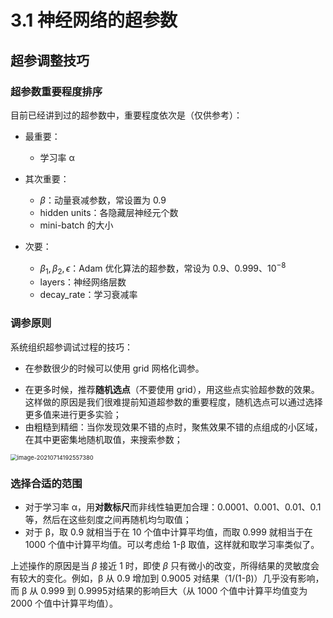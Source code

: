 # 3.1 神经网络的超参数

## 超参调整技巧

### 超参数重要程度排序

目前已经讲到过的超参数中，重要程度依次是（仅供参考）：

* 最重要：
  * 学习率 α

* 其次重要：
  * $β$：动量衰减参数，常设置为 0.9
  * hidden units：各隐藏层神经元个数
  * mini-batch 的大小

* 次要：
  * $β_1, β_2, ϵ$：Adam 优化算法的超参数，常设为 0.9、0.999、$10^{-8}$
  * layers：神经网络层数
  * decay_rate：学习衰减率

### 调参原则

系统组织超参调试过程的技巧：

- 在参数很少的时候可以使用 grid 网格化调参。

* 在更多时候，推荐**随机选点**（不要使用 grid），用这些点实验超参数的效果。这样做的原因是我们很难提前知道超参数的重要程度，随机选点可以通过选择更多值来进行更多实验；
* 由粗糙到精细：当你发现效果不错的点时，聚焦效果不错的点组成的小区域，在其中更密集地随机取值，来搜索参数；

<img src="https://gitee.com/xrandx/blog-figurebed/raw/master/img/20210714192557.png" alt="image-20210714192557380" style="zoom:67%;" />

### 选择合适的范围

* 对于学习率 α，用**对数标尺**而非线性轴更加合理：0.0001、0.001、0.01、0.1 等，然后在这些刻度之间再随机均匀取值；
* 对于 β，取 0.9 就相当于在 10 个值中计算平均值，而取 0.999 就相当于在 1000 个值中计算平均值。可以考虑给 1-β 取值，这样就和取学习率类似了。

上述操作的原因是当 $\beta$ 接近 1 时，即使 $β$ 只有微小的改变，所得结果的灵敏度会有较大的变化。例如，β 从 0.9 增加到 0.9005 对结果（1/(1-β)）几乎没有影响，而 β 从 0.999​ 到 0.9995​ 对结果的影响巨大（从 1000 个值中计算平均值变为 2000 个值中计算平均值）。


